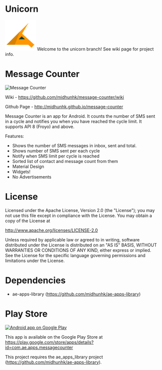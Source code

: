 Unicorn
=======
<img alt="Unicorn" src="resources/artwork/icon_unicorn.png" width="100" /> Welcome to the unicorn branch! See wiki page for project info.

Message Counter
===============
<img alt="Message Counter" src="https://github.com/midhunhk/message-counter/blob/master/resources/screenshots/promo_v3_1_small.png" width="220"/>

Wiki - https://github.com/midhunhk/message-counter/wiki

Github Page - http://midhunhk.github.io/message-counter

Message Counter is an app for Android. It counts the number of SMS sent in a cycle and notifies you when you have reached the cycle limit. It supports API 8 (Froyo) and above.

Features:
- Shows the number of SMS messages in inbox, sent and total.
- Shows number of SMS sent per each cycle
- Notify when SMS limit per cycle is reached
- Sorted list of contact and message count from them
- Material Design
- Widgets!
- No Advertisements
 
License
=======
 Licensed under the Apache License, Version 2.0 (the "License");
 you may not use this file except in compliance with the License.
 You may obtain a copy of the License at
  
 http://www.apache.org/licenses/LICENSE-2.0
  
 Unless required by applicable law or agreed to in writing, software
 distributed under the License is distributed on an "AS IS" BASIS,
 WITHOUT WARRANTIES OR CONDITIONS OF ANY KIND, either express or implied.
 See the License for the specific language governing permissions and
 limitations under the License.

Dependencies
============
 - ae-apps-library (https://github.com/midhunhk/ae-apps-library)

Play Store
=========

<a href="https://play.google.com/store/apps/details?id=com.ae.apps.messagecounter">
  <img alt="Android app on Google Play"
       src="https://developer.android.com/images/brand/en_app_rgb_wo_45.png" />
</a>

This app is available on the Google Play Store at https://play.google.com/store/apps/details?id=com.ae.apps.messagecounter

This project requires the ae_apps_library project (https://github.com/midhunhk/ae-apps-library).
